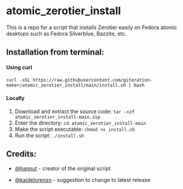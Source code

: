 # atomic_zerotier_install
This is a repo for a script that installs Zerotier easily on Fedora atomic desktops such as Fedora Silverblue, Bazzite, etc. 
<h2>Installation from terminal: </h2>
<h4>Using curl</h4>
<code>curl -sSL https://raw.githubusercontent.com/giteration-maker/atomic_zerotier_install/main/install.sh | bash</code>

<h4>Locally</h4>

<ol>
  <li>Download and extract the source code: <code>tar -xzf atomic_zerotier_install-main.zip</code></li>
  <li>Enter the directory: <code>cd atomic_zerotier_install-main </code></li>
  <li>Make the script executable: <code>chmod +x install.sh</code></li>
  <li>Run the script: <code>./install.sh</code></li>
</ol>


<h2>Credits: </h2>
<ul>
  <li> 
    
[@hannut](https://gist.github.com/hannut) - creator of the original script </li>
<li> 
  
[@kaidelorenzo](https://gist.github.com/kaidelorenzo) - suggestion to change to latest release 
  </li> 

</ul>

